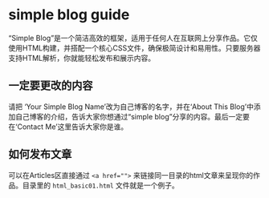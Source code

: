 # simple blog guide

“Simple Blog”是一个简洁高效的框架，适用于任何人在互联网上分享作品。它仅使用HTML构建，并搭配一个核心CSS文件，确保极简设计和易用性。只要服务器支持HTML解析，你就能轻松发布和展示内容。

## 一定要更改的内容
请把 ‘Your Simple Blog Name’改为自己博客的名字，并在‘About This Blog’中添加自己博客的介绍，告诉大家你想通过“simple blog”分享的内容。最后一定要在‘Contact Me’这里告诉大家你是谁。

## 如何发布文章
可以在Articles区直接通过 `<a href="">` 来链接同一目录的html文章来呈现你的作品。目录里的 `html_basic01.html` 文件就是一个例子。